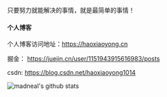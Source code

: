 只要努力就能解决的事情，就是最简单的事情！

#### 个人博客

个人博客访问地址：https://haoxiaoyong.cn

掘金： https://juejin.cn/user/1151943915616983/posts

csdn: https://blog.csdn.net/haoxiaoyong1014

![madneal's github stats](https://github-readme-stats.vercel.app/api?username=haoxiaoyong1014&show_icons=true&theme=vue-dark)
<!--
**haoxiaoyong1014/haoxiaoyong1014** is a ✨ _special_ ✨ repository because its `README.md` (this file) appears on your GitHub profile.

Here are some ideas to get you started:

- 🔭 I’m currently working on ...
- 🌱 I’m currently learning ...
- 👯 I’m looking to collaborate on ...
- 🤔 I’m looking for help with ...
- 💬 Ask me about ...
- 📫 How to reach me: ...
- 😄 Pronouns: ...
- ⚡ Fun fact: ...
-->
